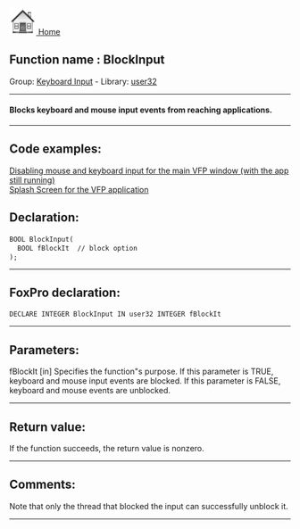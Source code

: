 [<img src="../../images/home.png"> Home ](https://github.com/VFPX/Win32API)  

## Function name : BlockInput
Group: [Keyboard Input](../../functions_group.md#Keyboard_Input)  -  Library: [user32](../../libraries.md#user32)  
***  


#### Blocks keyboard and mouse input events from reaching applications.
***  


## Code examples:
[Disabling mouse and keyboard input for the main VFP window (with the app still running)](../../samples/sample_083.md)  
[Splash Screen for the VFP application](../../samples/sample_294.md)  

## Declaration:
```foxpro  
BOOL BlockInput(
  BOOL fBlockIt  // block option
);  
```  
***  


## FoxPro declaration:
```foxpro  
DECLARE INTEGER BlockInput IN user32 INTEGER fBlockIt  
```  
***  


## Parameters:
fBlockIt 
[in] Specifies the function"s purpose. If this parameter is TRUE, keyboard and mouse input events are blocked. If this parameter is FALSE, keyboard and mouse events are unblocked.  
***  


## Return value:
If the function succeeds, the return value is nonzero.  
***  


## Comments:
Note that only the thread that blocked the input can successfully unblock it.   
  
***  

